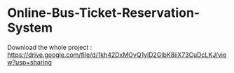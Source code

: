 # Online-Bus-Ticket-Reservation-System

Download the whole project : https://drive.google.com/file/d/1kh42DxMOyQ1ylD2GlbK8iiX73CuDcLKJ/view?usp=sharing
